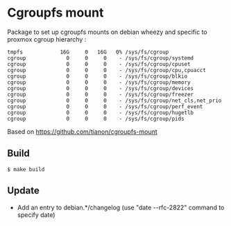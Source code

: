 # Cgroupfs mount

Package to set up cgroupfs mounts on debian wheezy and specific to proxmox cgroup hierarchy :
```
tmpfs            16G     0   16G   0% /sys/fs/cgroup
cgroup             0     0     0    - /sys/fs/cgroup/systemd
cgroup             0     0     0    - /sys/fs/cgroup/cpuset
cgroup             0     0     0    - /sys/fs/cgroup/cpu,cpuacct
cgroup             0     0     0    - /sys/fs/cgroup/blkio
cgroup             0     0     0    - /sys/fs/cgroup/memory
cgroup             0     0     0    - /sys/fs/cgroup/devices
cgroup             0     0     0    - /sys/fs/cgroup/freezer
cgroup             0     0     0    - /sys/fs/cgroup/net_cls,net_prio
cgroup             0     0     0    - /sys/fs/cgroup/perf_event
cgroup             0     0     0    - /sys/fs/cgroup/hugetlb
cgroup             0     0     0    - /sys/fs/cgroup/pids
```

Based on https://github.com/tianon/cgroupfs-mount

## Build

```
$ make build
```

## Update

* Add an entry to debian.*/changelog (use "date --rfc-2822" command to specify date)
